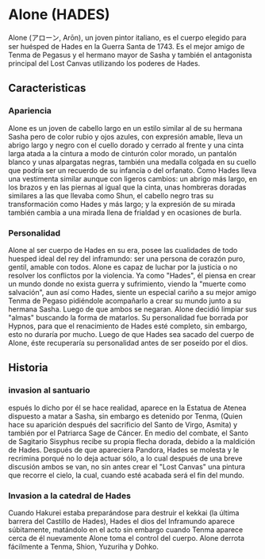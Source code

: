# Alone (HADES)

Alone (アローン, Arōn), un joven pintor italiano, es el cuerpo elegido para ser huésped de Hades en la Guerra Santa de 1743. Es el mejor amigo de Tenma de Pegasus y el hermano mayor de Sasha y también el antagonista principal del Lost Canvas utilizando los poderes de Hades.

## Caracteristicas

### Apariencia
Alone es un joven de cabello largo en un estilo similar al de su hermana Sasha pero de color rubio y ojos azules, con expresión amable, lleva un abrigo largo y negro con el cuello dorado y cerrado al frente y una cinta larga atada a la cintura a modo de cinturón color morado, un pantalón blanco y unas alpargatas negras, también una medalla colgada en su cuello que podría ser un recuerdo de su infancia o del orfanato. Como Hades lleva una vestimenta similar aunque con ligeros cambios: un abrigo más largo, en los brazos y en las piernas al igual que la cinta, unas hombreras doradas similares a las que llevaba como Shun, el cabello negro tras su transformación como Hades y más largo; y la expresión de su mirada también cambia a una mirada llena de frialdad y en ocasiones de burla.

### Personalidad
Alone al ser cuerpo de Hades en su era, posee las cualidades de todo huesped ideal del rey del inframundo: ser una persona de corazón puro, gentil, amable con todos. Alone es capaz de luchar por la justicia o no resolver los conflictos por la violencia. Ya como "Hades", él piensa en crear un mundo donde no exista guerra y sufrimiento, viendo la "muerte como salvación", aun así como Hades, siente un especial cariño a su mejor amigo Tenma de Pegaso pidiéndole acompañarlo a crear su mundo junto a su hermana Sasha. Luego de que ambos se negaran. Alone decidió limpiar sus "almas" buscando la forma de matarlos. Su personalidad fue borrada por Hypnos, para que el renacimiento de Hades esté completo, sin embargo, esto no duraría por mucho. Luego de que Hades sea sacado del cuerpo de Alone, éste recuperaría su personalidad antes de ser poseído por el dios.

## Historia

### invasion al santuario
espués lo dicho por él se hace realidad, aparece en la Estatua de Atenea dispuesto a matar a Sasha, sin embargo es detenido por Tenma, (Quien hace su aparición después del sacrificio del Santo de Virgo, Asmita) y también por el Patriarca Sage de Cáncer. En medio del combate, el Santo de Sagitario Sisyphus recibe su propia flecha dorada, debido a la maldición de Hades. Después de que apareciera Pandora, Hades se molesta y le recrimina porqué no lo deja actuar sólo, a lo cual después de una breve discusión ambos se van, no sin antes crear el "Lost Canvas" una pintura que recorre el cielo, la cual, cuando esté acabada será el fin del mundo.

### Invasion a la catedral de Hades
Cuando Hakurei estaba preparándose para destruir el kekkai (la última barrera del Castillo de Hades), Hades el dios del Inframundo aparece súbitamente, matándolo en el acto sin embargo cuando Tenma aparece cerca de él nuevamente Alone toma el control del cuerpo. Alone derrota fácilmente a Tenma, Shion, Yuzuriha y Dohko.

